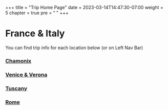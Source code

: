 +++
title = "Trip Home Page"
date = 2023-03-14T14:47:30-07:00
weight = 5
chapter = true
pre = "<b> </b>"
+++

# France & Italy
You can find trip info for each location below (or on Left Nav Bar)

### [Chamonix](./chamonix.html)

### [Venice & Verona](./veronavenice.html)

### [Tuscany](./tuscany.html)

### [Rome](./rome.html)